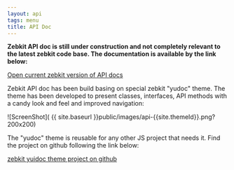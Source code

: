 ```yaml
---
layout: api
tags: menu
title: API Doc
---
```

**Zebkit API doc is still under construction and not completely relevant to the latest zebkit code base. The documentation is available by the link below:** 

<a href="{{site.apidocBase}}/{{site.themeId}}/index.html">Open current zebkit version of API docs</a>

Zebkit API doc has been build basing on special zebkit "yudoc" theme. The theme has been developed to present classes, interfaces, API methods with a candy look and feel and improved navigation:

![ScreenShot]( {{ site.baseurl }}public/images/api-{{site.themeId}}.png?200x200)

The "yudoc" theme is reusable for any other JS project that needs it. Find the project on github following the link below:

<a href="https://github.com/barmalei/yuidoc-zebkit-theme">zebkit yuidoc theme project on github</a>

